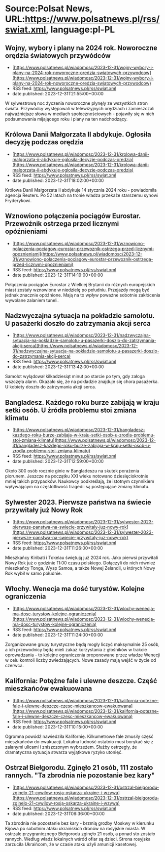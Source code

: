 # Source:Polsat News, URL:https://www.polsatnews.pl/rss/swiat.xml, language:pl-PL

## Wojny, wybory i plany na 2024 rok. Noworoczne orędzia światowych przywódców
 - [https://www.polsatnews.pl/wiadomosc/2023-12-31/wojny-wybory-i-plany-na-2024-rok-noworoczne-oredzia-swiatowych-przywodcow](https://www.polsatnews.pl/wiadomosc/2023-12-31/wojny-wybory-i-plany-na-2024-rok-noworoczne-oredzia-swiatowych-przywodcow)
 - RSS feed: https://www.polsatnews.pl/rss/swiat.xml
 - date published: 2023-12-31T21:55:00+00:00

W sylwestrową noc życzenia noworoczne płynęły ze wszystkich stron świata. Przywódcy występowali w telewizyjnych orędziach i zamieszczali najważniejsze słowa w mediach społecznościowych - pojawiły się w nich podsumowania mijającego roku i plany na ten nadchodzący.

## Królowa Danii Małgorzata II abdykuje. Ogłosiła decyzję podczas orędzia
 - [https://www.polsatnews.pl/wiadomosc/2023-12-31/krolowa-danii-malgorzata-ii-abdykuje-oglosila-decyzje-podczas-oredzia](https://www.polsatnews.pl/wiadomosc/2023-12-31/krolowa-danii-malgorzata-ii-abdykuje-oglosila-decyzje-podczas-oredzia)
 - RSS feed: https://www.polsatnews.pl/rss/swiat.xml
 - date published: 2023-12-31T18:02:00+00:00

Królowa Danii Małgorzata II abdykuje 14 stycznia 2024 roku - powiadomiła agencja Reuters. Po 52 latach na tronie władza przekaże starszemu synowi Fryderykowi.

## Wznowiono połączenia pociągów Eurostar. Przewoźnik ostrzega przed licznymi opóźnieniami
 - [https://www.polsatnews.pl/wiadomosc/2023-12-31/wznowiono-polaczenia-pociagow-eurostar-przewoznik-ostrzega-przed-licznymi-opoznieniami](https://www.polsatnews.pl/wiadomosc/2023-12-31/wznowiono-polaczenia-pociagow-eurostar-przewoznik-ostrzega-przed-licznymi-opoznieniami)
 - RSS feed: https://www.polsatnews.pl/rss/swiat.xml
 - date published: 2023-12-31T14:19:00+00:00

Połączenia pociągów Eurostar z Wielkiej Brytanii do różnych europejskich miast zostały wznowione w niedzielę po południu. Przejazdy mogą być jednak znacznie opóźnione. Mają na to wpływ poważne sobotnie zakłócenia wywołane zalaniem tuneli.

## Nadzwyczajna sytuacja na pokładzie samolotu. U pasażerki doszło do zatrzymania akcji serca
 - [https://www.polsatnews.pl/wiadomosc/2023-12-31/nadzwyczajna-sytuacja-na-pokladzie-samolotu-u-pasazerki-doszlo-do-zatrzymania-akcji-serca](https://www.polsatnews.pl/wiadomosc/2023-12-31/nadzwyczajna-sytuacja-na-pokladzie-samolotu-u-pasazerki-doszlo-do-zatrzymania-akcji-serca)
 - RSS feed: https://www.polsatnews.pl/rss/swiat.xml
 - date published: 2023-12-31T13:42:00+00:00

Samolot wylądował kilkadziesiąt minut po starcie po tym, gdy załoga wszczęła alarm. Okazało się, że na pokładzie znajduje się chora pasażerka. U kobiety doszło do zatrzymania akcji serca.

## Bangladesz. Każdego roku burze zabijają w kraju setki osób. U źródła problemu stoi zmiana klimatu
 - [https://www.polsatnews.pl/wiadomosc/2023-12-31/bangladesz-kazdego-roku-burze-zabijaja-w-kraju-setki-osob-u-zrodla-problemu-stoi-zmiana-klimatu](https://www.polsatnews.pl/wiadomosc/2023-12-31/bangladesz-kazdego-roku-burze-zabijaja-w-kraju-setki-osob-u-zrodla-problemu-stoi-zmiana-klimatu)
 - RSS feed: https://www.polsatnews.pl/rss/swiat.xml
 - date published: 2023-12-31T12:59:00+00:00

Około 300 osób rocznie ginie w Bangladeszu na skutek porażenia piorunem. Jeszcze na początku XXI wieku notowano dziesięciokrotnie mniej takich przypadków. Naukowcy podkreślają, że istotnym czynnikiem wpływającym na częstotliwość tragedii są postępujące zmiany klimatu.

## Sylwester 2023. Pierwsze państwa na świecie przywitały już Nowy Rok
 - [https://www.polsatnews.pl/wiadomosc/2023-12-31/sylwester-2023-pierwsze-panstwa-na-swiecie-przywitaly-juz-nowy-rok](https://www.polsatnews.pl/wiadomosc/2023-12-31/sylwester-2023-pierwsze-panstwa-na-swiecie-przywitaly-juz-nowy-rok)
 - RSS feed: https://www.polsatnews.pl/rss/swiat.xml
 - date published: 2023-12-31T11:26:00+00:00

Mieszkańcy Kiribati i Tokelau świętują już 2024 rok. Jako pierwsi przywitali Nowy Rok już o godzinie 11:00 czasu polskiego. Dołączyli do nich również mieszkańcy Tonga, Wysp Samoa, a także Nowej Zelandii, u których Nowy Rok wybił w samo południe.

## Włochy. Wenecja ma dość turystów. Kolejne ograniczenia
 - [https://www.polsatnews.pl/wiadomosc/2023-12-31/wlochy-wenecja-ma-dosc-turystow-kolejne-ograniczenia](https://www.polsatnews.pl/wiadomosc/2023-12-31/wlochy-wenecja-ma-dosc-turystow-kolejne-ograniczenia)
 - RSS feed: https://www.polsatnews.pl/rss/swiat.xml
 - date published: 2023-12-31T11:24:00+00:00

Zorganizowane grupy turystyczne będą mogły liczyć maksymalnie 25 osób, a ich przewodnicy będą mieli zakaz korzystania z głośników w trakcie oprowadzania - to kolejne ograniczenia proponowane przez władze Wenecji w celu kontroli liczby zwiedzających. Nowe zasady mają wejść w życie od czerwca.

## Kalifornia: Potężne fale i ulewne deszcze. Część mieszkańców ewakuowana
 - [https://www.polsatnews.pl/wiadomosc/2023-12-31/kalifornia-potezne-fale-i-ulewne-deszcze-czesc-mieszkancow-ewakuowana](https://www.polsatnews.pl/wiadomosc/2023-12-31/kalifornia-potezne-fale-i-ulewne-deszcze-czesc-mieszkancow-ewakuowana)
 - RSS feed: https://www.polsatnews.pl/rss/swiat.xml
 - date published: 2023-12-31T10:15:00+00:00

Ogromna powódź nawiedziła Kalifornię. Kilkumetrowe fale zmusiły część mieszkańców do ewakuacji. Lokalna ludność ostatnio musi borykać się z zalanymi ulicami i zniszczonym wybrzeżem. Służby ostrzegły, że dramatyczna sytuacja stwarza wyjątkowe ryzyko utonięć.

## Ostrzał Biełgorodu. Zginęło 21 osób, 111 zostało rannych. "Ta zbrodnia nie pozostanie bez kary"
 - [https://www.polsatnews.pl/wiadomosc/2023-12-31/ostrzal-bielgorodu-zginelo-21-cywilow-rosja-oskarza-ukraine-i-wzywa](https://www.polsatnews.pl/wiadomosc/2023-12-31/ostrzal-bielgorodu-zginelo-21-cywilow-rosja-oskarza-ukraine-i-wzywa)
 - RSS feed: https://www.polsatnews.pl/rss/swiat.xml
 - date published: 2023-12-31T06:36:00+00:00

Ta zbrodnia nie pozostanie bez kary - brzmią groźby Moskwy w kierunku Kijowa po sobotnim ataku ukraińskich dronów na rosyjskie miasta. W ostrzale przygranicznego Biełgorodu zginęło 21 osób, a ponad sto zostało rannych. Według władz lokalnych wśród ofiar są dzieci. Strona rosyjska zarzuciła Ukraińcom, że w czasie ataku użyli amunicji kasetowej.

